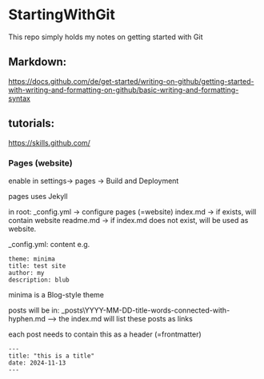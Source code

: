 # StartingWithGit
This repo simply holds my notes on getting started with Git

## Markdown:
https://docs.github.com/de/get-started/writing-on-github/getting-started-with-writing-and-formatting-on-github/basic-writing-and-formatting-syntax


## tutorials:
https://skills.github.com/



### Pages (website)
enable in settings-> pages -> Build and Deployment

pages uses Jekyll

in root:
_config.yml   ->  configure pages (=website)
index.md -> if exists, will contain website
readme.md -> if index.md does not exist, will be used as website. 



_config.yml: content e.g. 


```
theme: minima
title: test site
author: my
description: blub

```
minima is a Blog-style theme 

posts will be in:
_posts\YYYY-MM-DD-title-words-connected-with-hyphen.md
--> the index.md will list these posts as links

each post needs to contain this as a header (=frontmatter)

```
---
title: "this is a title"
date: 2024-11-13
---
```

